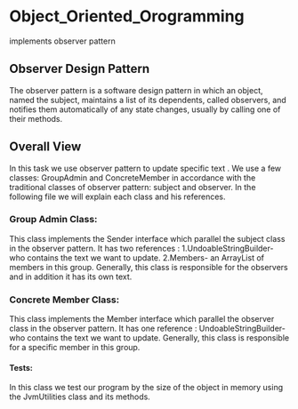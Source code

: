 # Object_Oriented_Orogramming
implements observer pattern

## Observer Design Pattern
The observer pattern is a software design pattern in which an object, named the subject, maintains a list of its dependents, called observers, and notifies them automatically of any state changes, usually by calling one of their methods.


## Overall View
In this task we use observer pattern to update specific text .
We use a few classes: GroupAdmin and ConcreteMember in accordance with the traditional classes of observer pattern: subject and observer.
In the following file we will explain each class and his references.

### Group Admin Class:
This class implements the Sender interface which parallel the subject class in the observer pattern.
It has two references :
1.UndoableStringBuilder- who contains the text we want to update.
2.Members- an ArrayList of members in this group.
Generally, this class is responsible for the observers and in addition it has its own text.

### Concrete Member Class:
This class implements the Member interface which parallel the observer class in the observer pattern.
It has one reference :
UndoableStringBuilder- who contains the text we want to update.
Generally, this class is responsible for a specific member in this group.

#### Tests:
In this class we test our program by the size of the object in memory using the JvmUtilities class and its methods.

